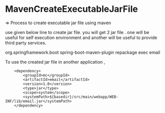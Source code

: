# MavenCreateExecutableJarFile
=> Process to create executable jar file using maven 


use given below line to create jar file. you will get 2 jar file . one will be useful for self execution environment and another will be useful to provide third party services.


 <build>
        <plugins>
            <!-- Package as an executable jar/war -->
            <plugin>
                <groupId>org.springframework.boot</groupId>
                <artifactId>spring-boot-maven-plugin</artifactId>
                <executions>
                  <execution>
                    <id>repackage</id>
                    <configuration>
                      <classifier>exec</classifier>
                    </configuration>
                  </execution>
                </executions>
            </plugin>
        </plugins>
    <finalName>email</finalName>
  </build>


To use the created jar file in another application ,

        <dependency>
            <groupId>mc</groupId>
            <artifactId>email</artifactId>
            <version>1.0</version>
            <type>jar</type>
            <scope>system</scope>
            <systemPath>${basedir}/src/main/webapp/WEB-INF/lib/email.jar</systemPath>
        </dependency>   




